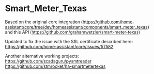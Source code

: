 # Smart_Meter_Texas
 
Based on the original core integration (https://github.com/home-assistant/core/tree/dev/homeassistant/components/smart_meter_texas) and this API (https://github.com/grahamwetzler/smart-meter-texas)

Updated to fix the issue with the SSL certificate described here: https://github.com/home-assistant/core/issues/57582

Another alternative working projects:
https://github.com/scadaguru/pysmtreader
https://github.com/stmrocket/ha-smartmetertexas


